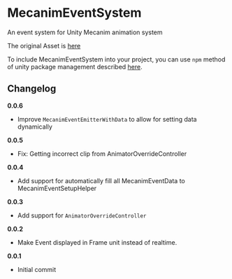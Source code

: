 # MecanimEventSystem

An event system for Unity Mecanim animation system

The original Asset is [here](https://github.com/Ginurx/MecanimEventSystem)

To include MecanimEventSystem into your project, you can use `npm` method of unity package management described [here](https://github.com/minhhh/UBootstrap).

## Changelog

**0.0.6**

* Improve `MecanimEventEmitterWithData` to allow for setting data dynamically

**0.0.5**

* Fix: Getting incorrect clip from AnimatorOverrideController

**0.0.4**

* Add support for automatically fill all MecanimEventData to MecanimEventSetupHelper

**0.0.3**

* Add support for `AnimatorOverrideController`

**0.0.2**

* Make Event displayed in Frame unit instead of realtime.

**0.0.1**

* Initial commit

<br/>

